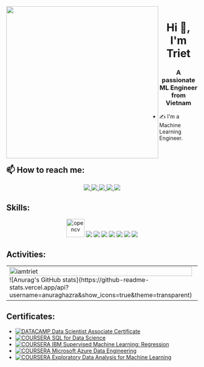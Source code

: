 <img align="left" width="400" src="https://github.githubassets.com/images/modules/profile/profile-first-repo.svg">
<h1 align="center">Hi 👋, I'm Triet</h1>
<p align="center">
  <h3 align="center">A passionate ML Engineer from Vietnam</h3>
</p>


- ✍ I'm a Machine Learning Engineer.

<br />

## 📫 How to reach me:

<p align="center">
  <a href="https://www.linkedin.com/in/iamtriet15531/" target="_blank">
    <img src="https://img.icons8.com/fluent/48/000000/linkedin.png"/>
  </a>
  <a href="https://www.facebook.com/helll0/" alt="Facebook">
    <img src="https://img.icons8.com/fluent/48/000000/facebook-new.png" target="_blank" />
  </a> 
  <a href="https://github.com/iamtriet" alt="Github">
    <img src="https://img.icons8.com/fluent/48/000000/github.png"/>
  </a> 
  <a href="https://www.kaggle.com/bingsuu" alt="Kaggle" target="_blank" >
    <img src="https://img.icons8.com/windows/48/000000/kaggle.png"/>
  </a>
  <a href="mailto:haha15531@gmail.com" alt="Email">
    <img src="https://img.icons8.com/fluent/48/000000/mailing.png"/>
  </a>
</p>

## Skills:
<p align="center">
  <img src="https://www.vectorlogo.zone/logos/opencv/opencv-icon.svg" alt="opencv" width="48" height="48"/> 
  <img src="https://img.icons8.com/fluent/48/000000/matlab.png"/>
  <img src="https://img.icons8.com/color/48/000000/git.png"/>
  <img src="https://img.icons8.com/color/48/000000/github-2.png"/>
  <img src="https://img.icons8.com/color/48/000000/visual-studio-code-2019.png"/>
  <img src="https://img.icons8.com/color/48/null/visual-studio--v2.png"/>
  <img src="https://img.icons8.com/dusk/48/000000/anaconda.png"/>
  <img src="![image](https://github.com/iamtriet/iamtriet/assets/87794935/b2413de6-9d72-4a69-80b5-fe64edc87a09)" />
</p>

## Activities:
<table style="width:100%;">
  <tr>
    <td>
      <img src="https://github-readme-stats.vercel.app/api/top-langs/?username=iamtriet&bg_color=FFFFFF00&text_color=179fa3&layout=compact&hide=CSS&langs_count=10&custom_title=Top%20ngôn%20ngữ%20được%20dùng" alt="iamtriet" width="100%"/>
      ![Anurag's GitHub stats](https://github-readme-stats.vercel.app/api?username=anuraghazra&show_icons=true&theme=transparent)
    </td>
    <td>
      <p align="center"> 
        <img src="https://cdn.dribbble.com/users/1059583/screenshots/4171367/coding-freak.gif" alt="dev" width="100%"/>
      </p>
    </td>
  </tr>
</table>

## Certificates:
- [![DATACAMP](https://img.shields.io/badge/-DATACAMP-green) Data Scientist Associate Certificate](https://www.datacamp.com/certificate/DSA0018894722473)
- [![COURSERA](https://img.shields.io/badge/-COURSERA-blue) SQL for Data Science](https://coursera.org/share/e7c760ccadc01c344e2b906dc6026037)
- [![COURSERA](https://img.shields.io/badge/-COURSERA-blue) IBM Supervised Machine Learning: Regression](https://coursera.org/share/7258008e635cfb8a2df75777bba1a98a)
- [![COURSERA](https://img.shields.io/badge/-COURSERA-blue) Microsoft Azure Data Engineering](https://coursera.org/share/666acb8f8d3bd09d35048ded8aae0550)
- [![COURSERA](https://img.shields.io/badge/-COURSERA-blue) Exploratory Data Analysis for Machine Learning](https://coursera.org/share/fe6640ee9839faeffac6aa35e9816464)
